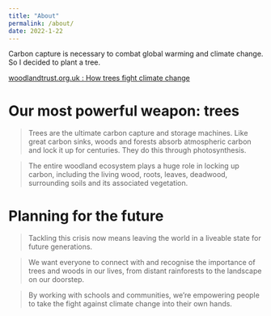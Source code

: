 ```yaml
---
title: "About"
permalink: /about/
date: 2022-1-22
---
```


Carbon capture is necessary to combat global warming and climate change. So I decided to plant a tree.

[woodlandtrust.org.uk : How trees fight climate change](https://www.woodlandtrust.org.uk/trees-woods-and-wildlife/british-trees/how-trees-fight-climate-change/)

# Our most powerful weapon: trees
>Trees are the ultimate carbon capture and storage machines. Like great carbon sinks, woods and forests absorb atmospheric carbon and lock it up for centuries. They do this through photosynthesis.

>The entire woodland ecosystem plays a huge role in locking up carbon, including the living wood, roots, leaves, deadwood, surrounding soils and its associated vegetation.

# Planning for the future

>Tackling this crisis now means leaving the world in a liveable state for future generations.

>We want everyone to connect with and recognise the importance of trees and woods in our lives, from distant rainforests to the landscape on our doorstep. 

>By working with schools and communities, we’re empowering people to take the fight against climate change into their own hands.